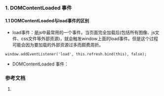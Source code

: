 ### 1. DOMContentLoaded 事件
#### 1.1 DOMContentLoaded与load事件的区别
* load事件：是js中最常用的一个事件。当页面完全加载后(包括所有图像、js文件、css文件等外部资源)，就会触发window上面的load事件。但是这个过程可能会因为要加载的外部资源过多而颇费周折。

```
window.addEventListener('load', this.refresh.bind(this), false);
```
* DOMContentLoaded 事件：

### 参考文档
1. 

